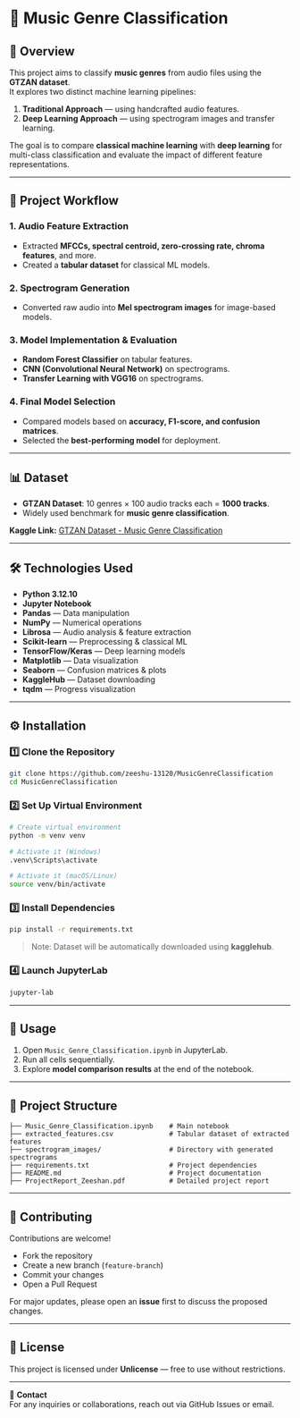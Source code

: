 # 🎵 Music Genre Classification

## 📌 Overview
This project aims to classify **music genres** from audio files using the **GTZAN dataset**.  
It explores two distinct machine learning pipelines:  
1. **Traditional Approach** — using handcrafted audio features.  
2. **Deep Learning Approach** — using spectrogram images and transfer learning.

The goal is to compare **classical machine learning** with **deep learning** for multi-class classification and evaluate the impact of different feature representations.

---

## 📂 Project Workflow

### **1. Audio Feature Extraction**
- Extracted **MFCCs, spectral centroid, zero-crossing rate, chroma features**, and more.
- Created a **tabular dataset** for classical ML models.

### **2. Spectrogram Generation**
- Converted raw audio into **Mel spectrogram images** for image-based models.

### **3. Model Implementation & Evaluation**
- **Random Forest Classifier** on tabular features.
- **CNN (Convolutional Neural Network)** on spectrograms.
- **Transfer Learning with VGG16** on spectrograms.

### **4. Final Model Selection**
- Compared models based on **accuracy, F1-score, and confusion matrices**.
- Selected the **best-performing model** for deployment.

---

## 📊 Dataset
- **GTZAN Dataset**: 10 genres × 100 audio tracks each = **1000 tracks**.
- Widely used benchmark for **music genre classification**.

**Kaggle Link:** [GTZAN Dataset - Music Genre Classification](https://www.kaggle.com/datasets/andradaolteanu/gtzan-dataset-music-genre-classification)

---

## 🛠 Technologies Used
- **Python 3.12.10**
- **Jupyter Notebook**
- **Pandas** — Data manipulation
- **NumPy** — Numerical operations
- **Librosa** — Audio analysis & feature extraction
- **Scikit-learn** — Preprocessing & classical ML
- **TensorFlow/Keras** — Deep learning models
- **Matplotlib** — Data visualization
- **Seaborn** — Confusion matrices & plots
- **KaggleHub** — Dataset downloading
- **tqdm** — Progress visualization

---

## ⚙ Installation

### **1️⃣ Clone the Repository**
```bash
git clone https://github.com/zeeshu-13120/MusicGenreClassification
cd MusicGenreClassification
```

### **2️⃣ Set Up Virtual Environment**
```bash
# Create virtual environment
python -m venv venv

# Activate it (Windows)
.venv\Scripts\activate

# Activate it (macOS/Linux)
source venv/bin/activate
```

### **3️⃣ Install Dependencies**
```bash
pip install -r requirements.txt
```
> Note: Dataset will be automatically downloaded using **kagglehub**.

### **4️⃣ Launch JupyterLab**
```bash
jupyter-lab
```

---

## 🚀 Usage
1. Open `Music_Genre_Classification.ipynb` in JupyterLab.  
2. Run all cells sequentially.  
3. Explore **model comparison results** at the end of the notebook.

---

## 📂 Project Structure
```
├── Music_Genre_Classification.ipynb    # Main notebook
├── extracted_features.csv              # Tabular dataset of extracted features
├── spectrogram_images/                 # Directory with generated spectrograms
├── requirements.txt                    # Project dependencies
├── README.md                           # Project documentation
├── ProjectReport_Zeeshan.pdf           # Detailed project report
```

---

## 🤝 Contributing
Contributions are welcome!  
- Fork the repository  
- Create a new branch (`feature-branch`)  
- Commit your changes  
- Open a Pull Request  

For major updates, please open an **issue** first to discuss the proposed changes.

---

## 📜 License
This project is licensed under **Unlicense** — free to use without restrictions.

---

📧 **Contact**  
For any inquiries or collaborations, reach out via GitHub Issues or email.
